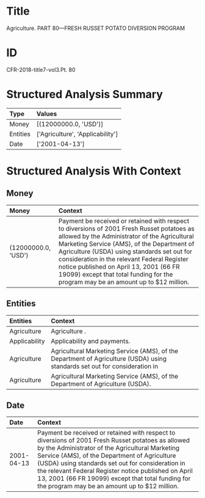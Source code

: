 # Title

 Agriculture. PART 80—FRESH RUSSET POTATO DIVERSION PROGRAM


# ID

 CFR-2018-title7-vol3.Pt. 80


# Structured Analysis Summary

| Type     | Values                           |
|:---------|:---------------------------------|
| Money    | [(12000000.0, 'USD')]            |
| Entities | ['Agriculture', 'Applicability'] |
| Date     | ['2001-04-13']                   |


# Structured Analysis With Context

 


## Money

| Money               | Context                                                                                                                                                                                                                                                                                                                                                                                                                 |
|:--------------------|:------------------------------------------------------------------------------------------------------------------------------------------------------------------------------------------------------------------------------------------------------------------------------------------------------------------------------------------------------------------------------------------------------------------------|
| (12000000.0, 'USD') | Payment be received or retained with respect to diversions of 2001 Fresh Russet potatoes as allowed by the Administrator of the Agricultural Marketing Service (AMS), of the Department of Agriculture (USDA) using standards set out for consideration in the relevant Federal Register notice published on April 13, 2001 (66 FR 19099) except that total funding for the program may be an amount up to $12 million. |


## Entities

| Entities      | Context                                                                                                                    |
|:--------------|:---------------------------------------------------------------------------------------------------------------------------|
| Agriculture   | Agriculture .                                                                                                              |
| Applicability | Applicability  and payments.                                                                                               |
| Agriculture   | Agricultural Marketing Service (AMS), of the Department of Agriculture (USDA) using standards set out for consideration in |
| Agriculture   | Agricultural Marketing Service (AMS), of the Department of Agriculture  (USDA).                                            |


## Date

| Date       | Context                                                                                                                                                                                                                                                                                                                                                                                                                 |
|:-----------|:------------------------------------------------------------------------------------------------------------------------------------------------------------------------------------------------------------------------------------------------------------------------------------------------------------------------------------------------------------------------------------------------------------------------|
| 2001-04-13 | Payment be received or retained with respect to diversions of 2001 Fresh Russet potatoes as allowed by the Administrator of the Agricultural Marketing Service (AMS), of the Department of Agriculture (USDA) using standards set out for consideration in the relevant Federal Register notice published on April 13, 2001 (66 FR 19099) except that total funding for the program may be an amount up to $12 million. |


